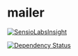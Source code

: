 mailer
======
[![SensioLabsInsight](https://insight.sensiolabs.com/projects/3351692a-d5b8-4c5b-988c-bf583f39664e/mini.png)](https://insight.sensiolabs.com/projects/3351692a-d5b8-4c5b-988c-bf583f39664e)

[![Dependency Status](https://www.versioneye.com/user/projects/54d39e383ca084953100028b/badge.svg?style=flat)](https://www.versioneye.com/user/projects/54d39e383ca084953100028b)
